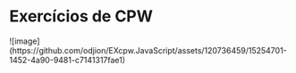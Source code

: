 <h1> Exercícios de CPW </h1>
![image](https://github.com/odjion/EXcpw.JavaScript/assets/120736459/15254701-1452-4a90-9481-c7141317fae1)
